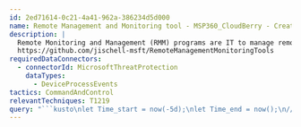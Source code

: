 ```yaml
---
id: 2ed71614-0c21-4a41-962a-386234d5d000
name: Remote Management and Monitoring tool - MSP360_CloudBerry - Create Process
description: |
  Remote Monitoring and Management (RMM) programs are IT to manage remote endpoints. Attackers have begun to abuse these programs to persist or provide C2 channels.
  https://github.com/jischell-msft/RemoteManagementMonitoringTools
requiredDataConnectors:
  - connectorId: MicrosoftThreatProtection
    dataTypes:
      - DeviceProcessEvents
tactics: CommandAndControl
relevantTechniques: T1219
query: "```kusto\nlet Time_start = now(-5d);\nlet Time_end = now();\n//\nDeviceProcessEvents \n| where Timestamp between (Time_start..Time_end)\n| where ProcessVersionInfoCompanyName has_any (\n        'CloudBerry',\n        'MSP360'\n    )\n    and ProcessVersionInfoProductName has_any (\n        'RMM',\n        'Remote',\n        'Connect',\n        'Cloud.Ra',\n        'RM Service'\n    )\n| summarize FirstSeen=min(Timestamp), LastSeen=max(Timestamp), \n    Report=make_set(ReportId), Count=count() by DeviceId, DeviceName\n```"
---
```


